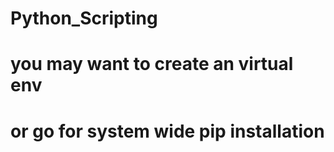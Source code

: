 # Python_Scripting
# you may want to create an virtual env 
# or go for system wide pip installation

